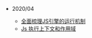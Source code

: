 + 2020/04

    + [全面梳理JS引擎的运行机制](https://mp.weixin.qq.com/s/bWGjZlBhlIfdSwRDK8XDHQ)
    + [Js 执行上下文和作用域](https://www.cnblogs.com/hai-cheng/p/11119632.html)